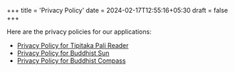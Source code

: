 +++
title = 'Privacy Policy'
date = 2024-02-17T12:55:16+05:30
draft = false
+++


Here are the privacy policies for our applications:

- [Privacy Policy for Tipitaka Pali Reader](/privacy-policy-for-tipitaka-pali-reader/)
- [Privacy Policy for Buddhist Sun](/privacy-policy-for-buddhist-sun-app/)
- [Privacy Policy for Buddhist Compass](/privacy-policy-for-buddhist-compass-app/)
